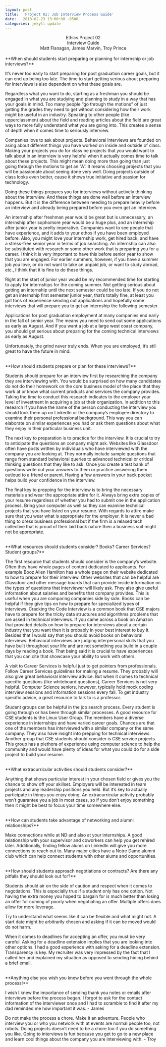 ```yaml
---
layout: post
title:  'Project 02: Job Interview Process Guide'
date:   2018-02-23 13:00:00 -0500
categories: jekyll update
---
```

<center>Ethics Project 02</center>
<center>Interview Guide</center>
<center>Matt Flanagan, James Marvin, Troy Prince</center>

<br>
**When should students start preparing or planning for internship or job interviews?**

It’s never too early to start preparing for post graduation career goals, but it can end up being too late.  The time to start getting serious about preparing for interviews is also dependent on what these goals are.  

Regardless what you want to do, starting as a freshman you should be engaged in what you are studying and planning to study in a way that has your goals in mind.  Too many people “go through the motions” of just getting the grades they need to get without considering how their work might be useful in an industry.  Speaking to other people (like upperclassmen) about the field and reading articles about the field are great ways to more fully understand what you are going into.  This creates a sense of depth when it comes time to seriously interview.

Companies love to ask about projects.  Behavioral interviews are founded on asing about different things you have worked on inside and outside of class.  Making your projects you do for class be projects that you would want to talk about in an interview is very helpful when it actually comes time to talk about these projects.  This might mean doing more than going than just going through the motions to get an “A”.  It means choosing projects that you will be passionate about seeing done very well.  Doing projects outside of class looks even better, cause it shows true initiative and passion for technology.

Doing these things prepares you for interviews without actively thinking about the interview.  And these things are done well before an interview happens.  But it is the difference between needing to prepare heavily before an interview and already being prepared before you even get an interview. 

An internship after freshman year would be great but is unnecessary, an internship after sophomore year would be a huge plus, and an internship after junior year is pretty imperative.  Companies want to see people that have experience, and it adds to your ethos if you have been employed before.  Also, you might love your internship work, get hired back, and have a stress-free senior year in terms of job searching.  An internship can also be substituted with research or some other work that is preparing you for a career.  I think it is very important to have this before senior year to show that you are engaged.  For earlier summers, however, if you have a summer job you love, or do not want to take an unpaid job, or want to study abroad, etc., I think that it is fine to do these things.

Right at the start of junior year would be my recommended time for starting to apply for internships for the coming summer.  Not getting serious about getting an internship until the next semester could be too late.  If you do not get an internship first semester junior year, that’s totally fine, at least you got tons of experience sending out applications and hopefully some interviews that will prepare you to get an internship the following semester.

Applications for post graduation employment at many companies end early in the fall of senior year.  The means you need to send out some applications as early as August.   And if you want a job at a large west coast company, you should get serious about preparing for the coming technical interviews as early as August.

Unfortunately, the grind never truly ends.  When you are employed, it’s still great to have the future in mind.   

<br>
**How should students prepare or plan for these interviews?**

Students should prepare for an interview first by researching the company they are interviewing with. You would be surprised on how many candidates do not do their homework on the core business model of the place that they work at or know what current products and services the company provides. Taking the time to conduct this research indicates to the employer your level of investment in acquiring a job at their organization. In addition to this research if you have the name of the person conducting the interview you should look them up on LinkedIn or the company’s employee directory to examine their personal professional background. This way you can elaborate on similar experiences you had or ask them questions about what they enjoy in their particular business unit. 

The next key to preparation is to practice for the interview. It is crucial to try to anticipate the questions an company might ask. Websites like Glassdoor often have posts written by individuals who have interviewed with the company you are looking at. They normally include sample questions that range from standard behavioral queries to advanced technical or critical thinking questions that they like to ask. Once you create a test bank of questions write out your answers to them or practice answering them outloud to a friend or parent. Having a few answers in your back pocket helps build your confidence in the interview. 

The final key to prepping for the interview is to bring the necessary materials and wear the appropriate attire for it. Always bring extra copies of your resume regardless of whether you had to submit one in the application process. Bring your computer as well so they can examine technical projects that you have listed on your resume. With regards to attire make sure that you wear what is appropriate for the employer. It is never a bad thing to dress business professional but if the firm is a relaxed tech collective that is proud of their laid back nature then a business suit might not be appropriate. 

<br>
**What resources should students consider? Books? Career Services? Student groups?**

The first resource that students should consider is the company’s website. Often they have whole pages of content dedicated to applicants. For example Booz Allen Hamilton has a whole page on their website dedicated to how to prepare for their interview. 
Other websites that can be helpful are Glassdoor and other message boards that can provide inside information on the types of questions that interviewer will likely ask. They also give useful information about salaries and benefits that company provides. This is useful when you are comparing companies side by side. 
Books can be helpful if they give tips on how to prepare for specialized types of interviews. Cracking the Code Interview is a common book that CSE majors have to prepare for the tricky data structures and algorithms problems that are asked in technical interviews. If you came across a book on Amazon that provided details on how to prepare for interviews about a certain industry that you want then it is probably in your best interest to buy it. Besides that I would say that you should avoid books on behavioral interviews. Behavioral interviews are judging interpersonal skills that you have built throughout your life and are not something you build in a couple days by reading a book. That being said it is crucial to have experiences that you can cite that showcase your ability to work with others. 

A visit to Career Services is helpful just to get pointers from professionals.  Follow Career Services guidelines for making a resume.  They probably will also give great behavioral interview advice.  But when it comes to technical specific questions (like whiteboard questions), Career Services is not very helpful.  Computer Science seniors, however, typically hold mock coding interview sessions and information sessions every fall.   To get industry specific advice, a great resource to talk to is a professor.

Student groups can be helpful in the job search process. Every student is going through or has been through similar processes. A good resource for CSE students is the Linux User Group. The members have a diverse experience in internships and have varied career goals. Chances are that one of the members has interviewed with a similar company or the same company. They also have insight into prepping for technical interviews. Another group that CSE students should consider is CSE service projects. This group has a plethora of experience using computer science to help the community and would have plenty of ideas for what you could do for a side project to build your resume. 

<br>
**What extracurricular activities should students consider?**

Anything that shows particular interest in your chosen field or gives you the chance to show off your skillset.  Employers will be interested in team projects and any leadership positions you held.  But it’s key to actually participate in things you enjoy doing.  An extracurricular activity probably won’t guarantee you a job in most cases, so if you don’t enjoy something then it might be best to focus your time somewhere else.  

<br>
**How can students take advantage of networking and alumni relationships?**

Make connections while at ND and also at your internships.  A good relationship with your supervisor and coworkers can help you get rehired later.  Additionally, finding fellow alums on LinkedIn will give you more connections to reach out to.  Many major cities have a Notre Dame alumni club which can help connect students with other alums and opportunities.  

<br>
**How should students approach negotiations or contracts? Are there any pitfalls they should look out for?**

Students should air on the side of caution and respect when it comes to negotiations.  This is especially true if a student only has one option.  Not having the extra money you hoped to bargain for is much better than losing an offer for coming of poorly when negotiating an offer.  Multiple offers does allow for more leverage.

Try to understand what seems like it can be flexible and what might not.  A start date might be arbitrarily chosen and asking if it can be moved would do not harm.  

When it comes to deadlines for accepting an offer, you must be very careful.  Asking for a deadline extension implies that you are looking into other options.  I had a good experience with asking for a deadline extension. Transparency is key.  My recruiter was very impressed by the fact that I called her and explained my situation as opposed to sending hiding behind a brief email.

<br>
**Anything else you wish you knew before you went through the whole process!**

I wish I knew the importance of sending thank you notes or emails after interviews before the process began. I forgot to ask for the contact information of the interviewer once and I had to scramble to find it after my dad reminded me how important it was. - James 

Do not make the process a chore.  Make it an adventure.  People who interview you or who you network with at events are normal people too, not robots.  Doing projects doesn’t need to be a chore too if you do something you like.  Going to interviews is fun because you get to go to a new place and learn cool things about the company you are interviewing with. - Troy

